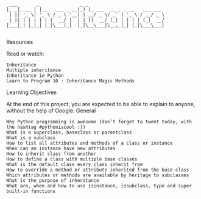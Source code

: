 ```
 ___       _               _ _                            
|_ _|_ __ | |__   ___ _ __(_) |_ ___  __ _ _ __   ___ ___ 
 | || '_ \| '_ \ / _ \ '__| | __/ _ \/ _` | '_ \ / __/ _ \
 | || | | | | | |  __/ |  | | ||  __/ (_| | | | | (_|  __/
|___|_| |_|_| |_|\___|_|  |_|\__\___|\__,_|_| |_|\___\___|
                                                          
```
Resources

Read or watch:

    Inheritance
    Multiple inheritance
    Inheritance in Python
    Learn to Program 10 : Inheritance Magic Methods

Learning Objectives

At the end of this project, you are expected to be able to explain to anyone, without the help of Google:
General

    Why Python programming is awesome (don’t forget to tweet today, with the hashtag #pythoniscool :))
    What is a superclass, baseclass or parentclass
    What is a subclass
    How to list all attributes and methods of a class or instance
    When can an instance have new attributes
    How to inherit class from another
    How to define a class with multiple base classes
    What is the default class every class inherit from
    How to override a method or attribute inherited from the base class
    Which attributes or methods are available by heritage to subclasses
    What is the purpose of inheritance
    What are, when and how to use isinstance, issubclass, type and super built-in functions
